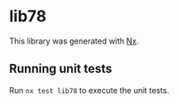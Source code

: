 # lib78

This library was generated with [Nx](https://nx.dev).

## Running unit tests

Run `nx test lib78` to execute the unit tests.
